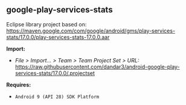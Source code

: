 ## google-play-services-stats

Eclipse library project based on:<br/>
https://maven.google.com/com/google/android/gms/play-services-stats/17.0.0/play-services-stats-17.0.0.aar

**Import:**
- _File > Import... > Team > Team Project Set > URL:_<br/>
  https://raw.githubusercontent.com/dandar3/android-google-play-services-stats/17.0.0/.projectset

**Requires:**
- `Android 9 (API 28) SDK Platform`